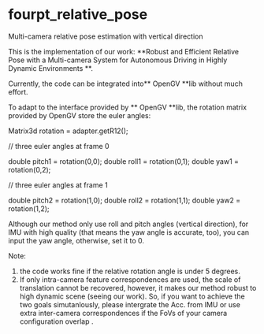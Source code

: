 # fourpt_relative_pose
Multi-camera relative pose estimation with vertical direction


This is the implementation of our work: **Robust and Efficient Relative Pose with a Multi-camera System for Autonomous Driving in Highly Dynamic Environments **.

Currently, the code can be integrated into** OpenGV **lib without much effort.

To adapt to the interface provided by ** OpenGV **lib, the rotation matrix provided by OpenGV store the euler angles:

Matrix3d rotation = adapter.getR12();

// three euler angles at frame 0

double pitch1 = rotation(0,0);
double roll1 = rotation(0,1);
double yaw1 = rotation(0,2);

// three euler angles at frame 1

double pitch2 = rotation(1,0);
double roll2 = rotation(1,1);
double yaw2 = rotation(1,2);

Although our method only use roll and pitch angles (vertical direction), for IMU with high quality (that means the yaw angle is accurate, too), you can input the yaw angle, otherwise, set it to 0.

Note: 
1. the code works fine if the relative rotation angle is under 5 degrees.
2. If only intra-camera feature correspondences are used, the scale of translation cannot be recovered, however, it makes our method robust to high dynamic scene (seeing our work). So, if you want to achieve the two goals simutanlously, please intergrate the Acc. from IMU or use extra inter-camera correspondences if the FoVs of your camera configuration overlap .

